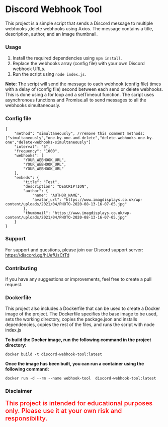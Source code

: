 # Discord Webhook Tool
This project is a simple script that sends a Discord message to multiple webhooks ,delete webhooks using Axios. The message contains a title, description, author, and an image thumbnail.

### Usage
1. Install the required dependencies using `npm install`.
2. Replace the webhooks array (config file) with your own Discord webhook URLs.
3. Run the script using `node index.js`.

**Note**: The script will send the message to each webhook (config file) times with a delay of (config file) second between each send or delete webhooks. This is done using a for loop and a setTimeout function. The script uses asynchronous functions and Promise.all to send messages to all the webhooks simultaneously.

### Config file
```
{
    "method": "simultaneously", //remove this comment methods: ["simultaneously","one-by-one-and-delete","delete-webhooks-one-by-one","delete-webhooks-simultaneously"]
    "interval": "5",
    "frequency": "1000",
    "webhooks": [
        "YOUR_WEBHOOK_URL",
        "YOUR_WEBHOOK_URL",
        "YOUR_WEBHOOK_URL"
    ],
    "embeds": {
        "title": "Test",
        "description": "DESCRIPTION",
        "author": {
            "name": "AUTHOR_NAME",
            "avatar_url": "https://www.imagdisplays.co.uk/wp-content/uploads/2021/04/PHOTO-2020-08-13-16-07-05.jpg"
        },
        "thumbnail": "https://www.imagdisplays.co.uk/wp-content/uploads/2021/04/PHOTO-2020-08-13-16-07-05.jpg"
    }
}
```


### Support
For support and questions, please join our Discord support server: https://discord.gg/hUefUsCtTd

### Contributing
If you have any suggestions or improvements, feel free to create a pull request.

### Dockerfile
This project also includes a Dockerfile that can be used to create a Docker image of the project. The Dockerfile specifies the base image to be used, sets the working directory, copies the package.json and installs dependencies, copies the rest of the files, and runs the script with node index.js

**To build the Docker image, run the following command in the project directory:**

`docker build -t discord-webhook-tool:latest`

**Once the image has been built, you can run a container using the following command:**

`docker run -d --rm --name webhook-tool  discord-webhook-tool:latest`

### Disclaimer
<span style="color:red;font-size:20px;font-weight:540;">This project is intended for educational purposes only. Please use it at your own risk and responsibility.</span>
